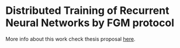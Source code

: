 # Distributed Training of Recurrent Neural Networks by FGM protocol

More info about this work check thesis proposal [here](tex/proposal/proposal.pdf).
